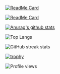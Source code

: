 [![ReadMe Card](https://github-readme-stats.vercel.app/api/pin/?username=arkanttus&repo=DoacoesUfac&theme=radical)](https://github.com/arkanttus/DoacoesUfac)

[![ReadMe Card](https://github-readme-stats.vercel.app/api/pin/?username=arkanttus&repo=EmotiTEA&theme=radical)](https://github.com/arkanttus/EmotiTEA)

[![Anurag's github stats](https://github-readme-stats.vercel.app/api?username=arkanttus&theme=radical&show_icons=true&include_all_commits=true&count_private=true)](https://github.com/anuraghazra/github-readme-stats)

![Top Langs](https://github-readme-stats.vercel.app/api/top-langs/?username=arkanttus&layout=compact&theme=radical&langs_count=8)

![GitHub streak stats](https://github-readme-streak-stats.herokuapp.com/?user=arkanttus)  

[![trophy](https://github-profile-trophy.vercel.app/?username=arkanttus)](https://github.com/ryo-ma/github-profile-trophy)

![Profile views](https://gpvc.arturio.dev/arkanttus)  
